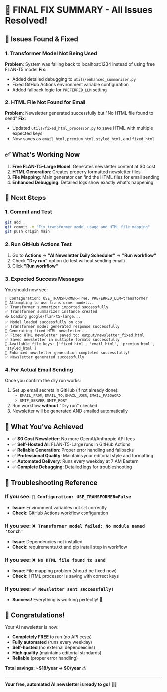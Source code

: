 # 🎉 FINAL FIX SUMMARY - All Issues Resolved!

## 🐛 Issues Found & Fixed

### 1. **Transformer Model Not Being Used**
**Problem**: System was falling back to localhost:1234 instead of using free FLAN-T5 model
**Fix**: 
- Added detailed debugging to `utils/enhanced_summarizer.py`
- Fixed GitHub Actions environment variable configuration
- Added fallback logic for `PREFERRED_LLM` setting

### 2. **HTML File Not Found for Email**
**Problem**: Newsletter generated successfully but "No HTML file found to send"
**Fix**: 
- Updated `utils/fixed_html_processor.py` to save HTML with multiple expected keys
- Now saves as `email_html`, `premium_html`, `styled_html`, and `fixed_html`

## ✅ What's Working Now

1. **Free FLAN-T5-Large Model**: Generates newsletter content at $0 cost
2. **HTML Generation**: Creates properly formatted newsletter files
3. **File Mapping**: Main generator can find the HTML files for email sending
4. **Enhanced Debugging**: Detailed logs show exactly what's happening

## 🚀 Next Steps

### 1. **Commit and Test**
```bash
git add .
git commit -m "Fix transformer model usage and HTML file mapping"
git push origin main
```

### 2. **Run GitHub Actions Test**
1. Go to **Actions** → **"AI Newsletter Daily Scheduler"** → **"Run workflow"**
2. Check **"Dry run"** option (to test without sending email)
3. Click **"Run workflow"**

### 3. **Expected Success Messages**
You should now see:
```
🔧 Configuration: USE_TRANSFORMER=True, PREFERRED_LLM=transformer
🤖 Attempting to use transformer model...
✅ Transformer summarizer imported successfully
✅ Transformer summarizer instance created
📥 Loading google/flan-t5-large...
✅ Model loaded successfully on cpu
✅ Transformer model generated response successfully
🎨 Generating fixed HTML newsletter...
✅ Fixed HTML newsletter saved to: output/newsletter_fixed.html
✅ Saved newsletter in multiple formats successfully
📁 Available file keys: ['fixed_html', 'email_html', 'premium_html', 'styled_html']
🎉 Enhanced newsletter generation completed successfully!
✅ Newsletter generated successfully
```

### 4. **For Actual Email Sending**
Once you confirm the dry run works:
1. Set up email secrets in GitHub (if not already done):
   - `EMAIL_FROM`, `EMAIL_TO`, `EMAIL_USER`, `EMAIL_PASSWORD`
   - `SMTP_SERVER`, `SMTP_PORT`
2. Run workflow **without** "Dry run" checked
3. Newsletter will be generated AND emailed automatically

## 🎯 What You've Achieved

- ✅ **$0 Cost Newsletter**: No more OpenAI/Anthropic API fees
- ✅ **Self-Hosted AI**: FLAN-T5-Large runs in GitHub Actions
- ✅ **Reliable Generation**: Proper error handling and fallbacks
- ✅ **Professional Quality**: Maintains your editorial style and formatting
- ✅ **Automated Delivery**: Runs every weekday at 7 AM Eastern
- ✅ **Complete Debugging**: Detailed logs for troubleshooting

## 🔧 Troubleshooting Reference

### If you see: `🔧 Configuration: USE_TRANSFORMER=False`
- **Issue**: Environment variables not set correctly
- **Check**: GitHub Actions workflow configuration

### If you see: `❌ Transformer model failed: No module named 'torch'`
- **Issue**: Dependencies not installed
- **Check**: requirements.txt and pip install step in workflow

### If you see: `❌ No HTML file found to send`
- **Issue**: File mapping problem (should be fixed now)
- **Check**: HTML processor is saving with correct keys

### If you see: `✅ Newsletter sent successfully!`
- **Success!** Everything is working perfectly! 🎉

## 🎊 Congratulations!

Your AI newsletter is now:
- **Completely FREE** to run (no API costs)
- **Fully automated** (runs every weekday)
- **Self-hosted** (no external dependencies)
- **High quality** (maintains editorial standards)
- **Reliable** (proper error handling)

**Total savings: ~$18/year → $0/year** 💰

---

**Your free, automated AI newsletter is ready to go!** 🚀📧
